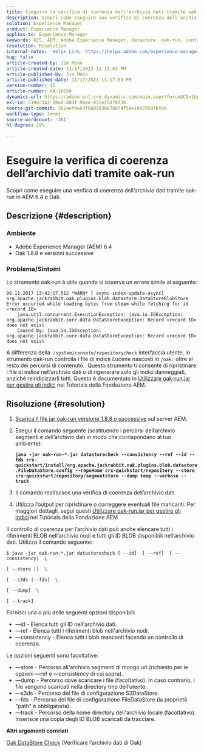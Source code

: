 ```yaml
---
title: Eseguire la verifica di coerenza dell’archivio dati tramite oak-run
description: Scopri come eseguire una verifica di coerenza dell’archivio dati tramite oak-run in AEM 6.4 e Oak.
solution: Experience Manager
product: Experience Manager
applies-to: Experience Manager
keywords: KCS, AEM, Adobe Experience Manager, datastore, oak-run, controllo di coerenza dell’archivio dati, procedura, 6.4
resolution: Resolution
internal-notes: 'Helpx Link: https://helpx.adobe.com/experience-manager/kb/How-to-run-a-datastore-consistency-check-via-oak-run-AEM.html'
bug: false
article-created-by: Jim Menn
article-created-date: 11/17/2023 11:15:03 PM
article-published-by: Jim Menn
article-published-date: 11/17/2023 11:17:59 PM
version-number: 11
article-number: KA-16550
dynamics-url: https://adobe-ent.crm.dynamics.com/main.aspx?forceUCI=1&pagetype=entityrecord&etn=knowledgearticle&id=9bc39e22-9f85-ee11-8179-6045bd006268
exl-id: 5194c5b2-28ad-483f-9bee-85ce25d78f36
source-git-commit: 362aef9e63f8a0303b670074f58e19d75587bfeb
workflow-type: tm+mt
source-wordcount: '361'
ht-degree: 19%

---
```


# Eseguire la verifica di coerenza dell’archivio dati tramite oak-run


Scopri come eseguire una verifica di coerenza dell’archivio dati tramite oak-run in AEM 6.4 e Oak.

## Descrizione {#description}


### <b>Ambiente</b>

- Adobe Experience Manager (AEM) 6.4
- Oak 1.8.8 e versioni successive




### <b>Problema/Sintomi</b>

Lo strumento oak-run è utile quando si osserva un errore simile al seguente:


```
09.11.2017 13:42:17.512 *WARN* [ async-index-update-async]  org.apache.jackrabbit.oak.plugins.blob.datastore.DataStoreBlobStore Error occurred while loading bytes from steam while fetching for id «record ID»
    java.util.concurrent.ExecutionException: java.io.IOException: org.apache.jackrabbit.core.data.DataStoreException: Record «record ID» does not exist
    Caused by: java.io.IOException: org.apache.jackrabbit.core.data.DataStoreException: Record «record ID» does not exist
```




A differenza della` /system/console/repositorycheck` interfaccia utente, lo strumento oak-run controlla i file di indice Lucene nascosti in `/oak:` oltre al resto dei percorsi di contenuto.  Questo strumento ti consente di ripristinare i file di indice nell’archivio dati o di rigenerare solo gli indici danneggiati, anziché reindicizzarli tutti. Questo è documentato in [Utilizzare oak-run.jar per gestire gli indici](https://experienceleague.adobe.com/docs/experience-manager-learn/foundation/administration/use-oak-run-jar-to-manage-indexes.html?lang=en) nei Tutorials della Fondazione AEM.


## Risoluzione {#resolution}


1. [Scarica il file jar oak-run versione 1.8.8 o successive](https://repo1.maven.org/maven2/org/apache/jackrabbit/oak-run/) sul server AEM.
2. Esegui il comando seguente (sostituendo i percorsi dell’archivio segmenti e dell’archivio dati in modo che corrispondano al tuo ambiente):

   <b>`java -jar oak-run-*.jar datastorecheck --consistency --ref --id --fds crx-quickstart/install/org.apache.jackrabbit.oak.plugins.blob.datastore.FileDataStore.config --repoHome crx-quickstart/repository --store crx-quickstart/repository/segmentstore --dump temp --verbose --track`</b>


3. Il comando restituisce una verifica di coerenza dell’archivio dati.
4. Utilizza l’output per ripristinare o correggere eventuali file mancanti. Per maggiori dettagli, segui questi [Utilizzare oak-run.jar per gestire gli indici](https://experienceleague.adobe.com/docs/experience-manager-learn/foundation/administration/use-oak-run-jar-to-manage-indexes.html?lang=en) nei Tutorials della Fondazione AEM.


Il controllo di coerenza per l’archivio dati può anche elencare tutti i riferimenti BLOB nell’archivio nodi e tutti gli ID BLOB disponibili nell’archivio dati. Utilizza il comando seguente:

`$ java -jar oak-run-*.jar datastorecheck [ --id]  [ --ref]  [ --consistency]  \`

`[ --store |]  \`

`[ --s3ds |--fds]  \`

`[ --dump]  \`

`[ --track]`

Fornisci una o più delle seguenti opzioni disponibili:

- —id - Elenca tutti gli ID nell&#39;archivio dati.
- —ref - Elenca tutti i riferimenti blob nell&#39;archivio nodi.
- —consistency - Elenca tutti i blob mancanti facendo un controllo di coerenza.


Le opzioni seguenti sono facoltative:

- —store - Percorso all&#39;archivio segmenti di mongo uri (richiesto per le opzioni —ref e —consistency di cui sopra).
- —dump - Percorso dove scaricare i file (facoltativo). In caso contrario, i file vengono scaricati nella directory tmp dell’utente.
- —s3ds - Percorso del file di configurazione S3DataStore.
- —fds - Percorso del file di configurazione FileDataStore (la proprietà &quot;path&quot; è obbligatoria).
- —track - Percorso della home directory dell&#39;archivio locale (facoltativo). Inserisce una copia degli ID BLOB scaricati da tracciare.


<b>Altri argomenti correlati</b>

[Oak DataStore Check](https://github.com/apache/jackrabbit-oak/tree/1.8/oak-run#oak-datastore-check) (Verificare l’archivio dati di Oak)

